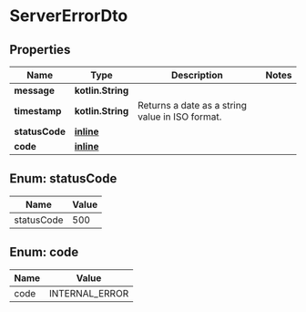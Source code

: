 
# ServerErrorDto

## Properties
Name | Type | Description | Notes
------------ | ------------- | ------------- | -------------
**message** | **kotlin.String** |  | 
**timestamp** | **kotlin.String** | Returns a date as a string value in ISO format. | 
**statusCode** | [**inline**](#StatusCode) |  | 
**code** | [**inline**](#Code) |  | 


<a name="StatusCode"></a>
## Enum: statusCode
Name | Value
---- | -----
statusCode | 500


<a name="Code"></a>
## Enum: code
Name | Value
---- | -----
code | INTERNAL_ERROR




